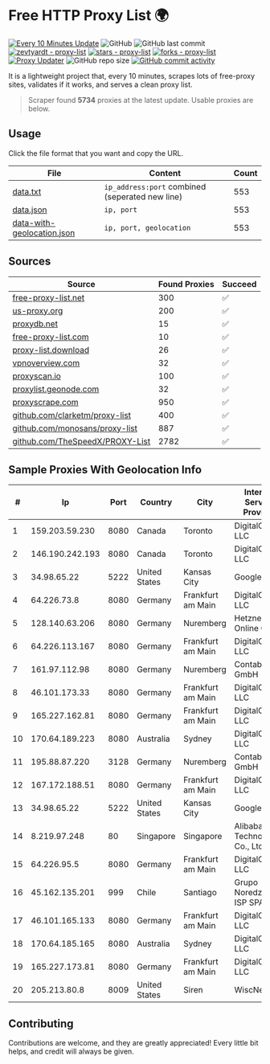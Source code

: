 
# Free HTTP Proxy List 🌍

[![Every 10 Minutes Update](https://github.com/mertguvencli/http-proxy-list/actions/workflows/main.yml/badge.svg?branch=main)](https://github.com/mertguvencli/http-proxy-list/actions/workflows/main.yml)
![GitHub](https://img.shields.io/github/license/mertguvencli/http-proxy-list)
![GitHub last commit](https://img.shields.io/github/last-commit/mertguvencli/http-proxy-list)
[![zevtyardt - proxy-list](https://img.shields.io/static/v1?label=zevtyardt&message=proxy-list&color=blue&logo=github)](https://github.com/zevtyardt/proxy-list "Go to GitHub repo")
[![stars - proxy-list](https://img.shields.io/github/stars/zevtyardt/proxy-list?style=social)](https://github.com/zevtyardt/proxy-list)
[![forks - proxy-list](https://img.shields.io/github/forks/zevtyardt/proxy-list?style=social)](https://github.com/zevtyardt/proxy-list)
[![Proxy Updater](https://github.com/zevtyardt/proxy-list/workflows/Proxy%20Updater/badge.svg)](https://github.com/zevtyardt/proxy-list/actions?query=workflow:"Proxy+Updater")
![GitHub repo size](https://img.shields.io/github/repo-size/zevtyardt/proxy-list)
[![GitHub commit activity](https://img.shields.io/github/commit-activity/m/zevtyardt/proxy-list?logo=commits)](https://github.com/zevtyardt/proxy-list/commits/main)

It is a lightweight project that, every 10 minutes, scrapes lots of free-proxy sites, validates if it works, and serves a clean proxy list.

> Scraper found **5734** proxies at the latest update. Usable proxies are below.

## Usage

Click the file format that you want and copy the URL.

|File|Content|Count|
|----|-------|-----|
|[data.txt](https://raw.githubusercontent.com/mertguvencli/http-proxy-list/main/proxy-list/data.txt)|`ip_address:port` combined (seperated new line)|553|
|[data.json](https://raw.githubusercontent.com/mertguvencli/http-proxy-list/main/proxy-list/data.json)|`ip, port`|553|
|[data-with-geolocation.json](https://raw.githubusercontent.com/mertguvencli/http-proxy-list/main/proxy-list/data-with-geolocation.json)|`ip, port, geolocation`|553|

## Sources

|Source|Found Proxies|Succeed|
|------|-------------|-------|
|[free-proxy-list.net](https://free-proxy-list.net)|300|✅|
|[us-proxy.org](https://www.us-proxy.org)|200|✅|
|[proxydb.net](http://proxydb.net)|15|✅|
|[free-proxy-list.com](https://free-proxy-list.com/?page=&port=&type%5B%5D=http&type%5B%5D=https&up_time=0&search=Search)|10|✅|
|[proxy-list.download](https://www.proxy-list.download/HTTP)|26|✅|
|[vpnoverview.com](https://vpnoverview.com/privacy/anonymous-browsing/free-proxy-servers)|32|✅|
|[proxyscan.io](https://www.proxyscan.io)|100|✅|
|[proxylist.geonode.com](https://proxylist.geonode.com/api/proxy-list?limit=300&page=1&sort_by=lastChecked&sort_type=desc&protocols=http,https)|32|✅|
|[proxyscrape.com](https://api.proxyscrape.com/v2/?request=displayproxies&protocol=http&timeout=10000&country=all&ssl=all&anonymity=all)|950|✅|
|[github.com/clarketm/proxy-list](https://raw.githubusercontent.com/clarketm/proxy-list/master/proxy-list-raw.txt)|400|✅|
|[github.com/monosans/proxy-list](https://raw.githubusercontent.com/monosans/proxy-list/main/proxies/http.txt)|887|✅|
|[github.com/TheSpeedX/PROXY-List](https://raw.githubusercontent.com/TheSpeedX/PROXY-List/master/http.txt)|2782|✅|


## Sample Proxies With Geolocation Info

|#|Ip|Port|Country|City|Internet Service Provider|
|-|--|----|-------|----|-------------------------|
|1|159.203.59.230|8080|Canada|Toronto|DigitalOcean, LLC|
|2|146.190.242.193|8080|Canada|Toronto|DigitalOcean, LLC|
|3|34.98.65.22|5222|United States|Kansas City|Google LLC|
|4|64.226.73.8|8080|Germany|Frankfurt am Main|DigitalOcean, LLC|
|5|128.140.63.206|8080|Germany|Nuremberg|Hetzner Online GmbH|
|6|64.226.113.167|8080|Germany|Frankfurt am Main|DigitalOcean, LLC|
|7|161.97.112.98|8080|Germany|Nuremberg|Contabo GmbH|
|8|46.101.173.33|8080|Germany|Frankfurt am Main|DigitalOcean, LLC|
|9|165.227.162.81|8080|Germany|Frankfurt am Main|DigitalOcean, LLC|
|10|170.64.189.223|8080|Australia|Sydney|DigitalOcean, LLC|
|11|195.88.87.220|3128|Germany|Nuremberg|Contabo GmbH|
|12|167.172.188.51|8080|Germany|Frankfurt am Main|DigitalOcean, LLC|
|13|34.98.65.22|5222|United States|Kansas City|Google LLC|
|14|8.219.97.248|80|Singapore|Singapore|Alibaba (US) Technology Co., Ltd.|
|15|64.226.95.5|8080|Germany|Frankfurt am Main|DigitalOcean, LLC|
|16|45.162.135.201|999|Chile|Santiago|Grupo Noredzone ISP SPA|
|17|46.101.165.133|8080|Germany|Frankfurt am Main|DigitalOcean, LLC|
|18|170.64.185.165|8080|Australia|Sydney|DigitalOcean, LLC|
|19|165.227.173.81|8080|Germany|Frankfurt am Main|DigitalOcean, LLC|
|20|205.213.80.8|8009|United States|Siren|WiscNet|



## Contributing

Contributions are welcome, and they are greatly appreciated! Every
little bit helps, and credit will always be given.

